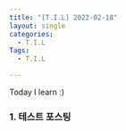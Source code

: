 ```yaml
---
title: "[T.I.L] 2022-02-18"
layout: single
categories:
  - T.I.L
Tags:
  - T.I.L

---
```

Today I learn :)     

   
### 1. 테스트 포스팅